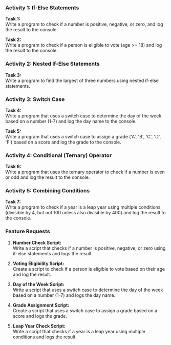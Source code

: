 ### Activity 1: If-Else Statements

**Task 1:**  
Write a program to check if a number is positive, negative, or zero, and log the result to the console.

**Task 2:**  
Write a program to check if a person is eligible to vote (age >= 18) and log the result to the console.

### Activity 2: Nested If-Else Statements

**Task 3:**  
Write a program to find the largest of three numbers using nested if-else statements.

### Activity 3: Switch Case

**Task 4:**  
Write a program that uses a switch case to determine the day of the week based on a number (1-7) and log the day name to the console.

**Task 5:**  
Write a program that uses a switch case to assign a grade ('A', 'B', 'C', 'D', 'F') based on a score and log the grade to the console.

### Activity 4: Conditional (Ternary) Operator

**Task 6:**  
Write a program that uses the ternary operator to check if a number is even or odd and log the result to the console.

### Activity 5: Combining Conditions

**Task 7:**  
Write a program to check if a year is a leap year using multiple conditions (divisible by 4, but not 100 unless also divisible by 400) and log the result to the console.

### Feature Requests

1. **Number Check Script:**  
   Write a script that checks if a number is positive, negative, or zero using if-else statements and logs the result.

2. **Voting Eligibility Script:**  
   Create a script to check if a person is eligible to vote based on their age and log the result.

3. **Day of the Week Script:**  
   Write a script that uses a switch case to determine the day of the week based on a number (1-7) and logs the day name.

4. **Grade Assignment Script:**  
   Create a script that uses a switch case to assign a grade based on a score and logs the grade.

5. **Leap Year Check Script:**  
   Write a script that checks if a year is a leap year using multiple conditions and logs the result.
